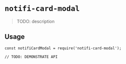# `notifi-card-modal`

> TODO: description

## Usage

```
const notifiCardModal = require('notifi-card-modal');

// TODO: DEMONSTRATE API
```
